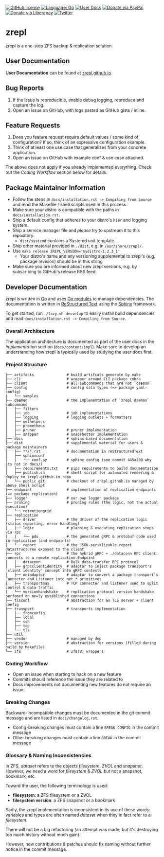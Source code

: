 [![GitHub license](https://img.shields.io/github/license/zrepl/zrepl.svg)](https://github.com/zrepl/zrepl/blob/master/LICENSE)
[![Language: Go](https://img.shields.io/badge/language-Go-6ad7e5.svg)](https://golang.org/)
[![User Docs](https://img.shields.io/badge/docs-web-blue.svg)](https://zrepl.github.io)
[![Donate via PayPal](https://img.shields.io/badge/donate-paypal-yellow.svg)](https://www.paypal.com/cgi-bin/webscr?cmd=_s-xclick&hosted_button_id=R5QSXJVYHGX96)
[![Donate via Liberapay](https://img.shields.io/liberapay/receives/zrepl.svg?logo=liberapay)](https://liberapay.com/zrepl/donate)
[![Twitter](https://img.shields.io/twitter/url/https/github.com/zrepl/zrepl.svg?style=social)](https://twitter.com/intent/tweet?text=Wow:&url=https%3A%2F%2Fgithub.com%2Fzrepl%2Fzrepl)

# zrepl
zrepl is a one-stop ZFS backup & replication solution.

## User Documentation

**User Documentation** can be found at [zrepl.github.io](https://zrepl.github.io).

## Bug Reports

1. If the issue is reproducible, enable debug logging, reproduce and capture the log.
2. Open an issue on GitHub, with logs pasted as GitHub gists / inline.

## Feature Requests

1. Does you feature request require default values / some kind of configuration?
   If so, think of an expressive configuration example.
2. Think of at least one use case that generalizes from your concrete application.
3. Open an issue on GitHub with example conf & use case attached.

The above does not apply if you already implemented everything.
Check out the *Coding Workflow* section below for details.

## Package Maintainer Information

* Follow the steps in `docs/installation.rst -> Compiling from Source` and read the Makefile / shell scripts used in this process.
* Make sure your distro is compatible with the paths in `docs/installation.rst`.
* Ship a default config that adheres to your distro's `hier` and logging system.
* Ship a service manager file and _please_ try to upstream it to this repository.
  * `dist/systemd` contains a Systemd unit template.
* Ship other material provided in `./dist`, e.g. in `/usr/share/zrepl/`.
* Use `make release ZREPL_VERSION='mydistro-1.2.3_1'`
    * Your distro's name and any versioning supplemental to zrepl's (e.g. package revision) should be in this string
* Make sure you are informed about new zrepl versions, e.g. by subscribing to GitHub's release RSS feed.

## Developer Documentation

zrepl is written in [Go](https://golang.org) and uses [Go modules](https://github.com/golang/go/wiki/Modules) to manage dependencies.
The documentation is written in [ReStructured Text](http://docutils.sourceforge.net/rst.html) using the [Sphinx](https://www.sphinx-doc.org) framework.

To get started, run `./lazy.sh devsetup` to easily install build dependencies and read `docs/installation.rst -> Compiling from Source`.

### Overall Architecture

The application architecture is documented as part of the user docs in the *Implementation* section (`docs/content/impl`).
Make sure to develop an understanding how zrepl is typically used by studying the user docs first.

### Project Structure

```
├── artifacts               # build artifcats generate by make
├── cli                     # wrapper around CLI package cobra
├── client                  # all subcommands that are not `daemon`
├── config                  # config data types (=> package yaml-config)
│   └── samples
├── daemon                  # the implementation of `zrepl daemon` subcommand
│   ├── filters
│   ├── job                 # job implementations
│   ├── logging             # logging outlets + formatters
│   ├── nethelpers
│   ├── prometheus
│   ├── pruner              # pruner implementation
│   ├── snapper             # snapshotter implementation
├── docs                    # sphinx-based documentation
├── dist                    # supplemental material for users & package maintainers
│   ├── **/*.rst            # documentation in reStructuredText
│   ├── sphinxconf
│   │   └── conf.py         # sphinx config (see commit 445a280 why its not in docs/)
│   ├── requirements.txt    # pip3 requirements to build documentation
│   ├── publish.sh          # shell script for automated rendering & deploy to zrepl.github.io repo
│   └── public_git          # checkout of zrepl.github.io managed by above shell script
├── endpoint                # implementation of replication endpoints (=> package replication)
├── logger                  # our own logger package
├── pruning                 # pruning rules (the logic, not the actual execution)
│   └── retentiongrid
├── replication
│   ├── driver              # the driver of the replication logic (status reporting, error handling)
│   ├── logic               # planning & executing replication steps via rpc
|   |   └── pdu             # the generated gRPC & protobuf code used in replication (and endpoints)
│   └── report              # the JSON-serializable report datastructures exposed to the client
├── rpc                     # the hybrid gRPC + ./dataconn RPC client: connects to a remote replication.Endpoint
│   ├── dataconn            # Bulk data-transfer RPC protocol
│   ├── grpcclientidentity  # adaptor to inject package transport's 'client identity' concept into gRPC contexts
│   ├── netadaptor          # adaptor to convert a package transport's Connecter and Listener into net.* primitives
│   ├── transportmux        # TCP connecter and listener used to split control & data traffic
│   └── versionhandshake    # replication protocol version handshake perfomed on newly established connections
├── tlsconf                 # abstraction for Go TLS server + client config
├── transport               # transports implementation
│   ├── fromconfig
│   ├── local
│   ├── ssh
│   ├── tcp
│   └── tls
├── util
├── vendor                  # managed by dep
├── version                 # abstraction for versions (filled during build by Makefile)
└── zfs                     # zfs(8) wrappers
```

### Coding Workflow

* Open an issue when starting to hack on a new feature
* Commits should reference the issue they are related to
* Docs improvements not documenting new features do not require an issue.

### Breaking Changes

Backward-incompatible changes must be documented in the git commit message and are listed in `docs/changelog.rst`.

* Config-breaking changes must contain a line `BREAK CONFIG` in the commit message
* Other breaking changes must contain a line `BREAK` in the commit message

### Glossary & Naming Inconsistencies

In ZFS, *dataset* refers to the objects *filesystem*, *ZVOL* and *snapshot*. <br />
However, we need a word for *filesystem* & *ZVOL* but not a snapshot, bookmark, etc.

Toward the user, the following terminology is used:

* **filesystem**: a ZFS filesystem or a ZVOL
* **filesystem version**: a ZFS snapshot or a bookmark

Sadly, the zrepl implementation is inconsistent in its use of these words:
variables and types are often named *dataset* when they in fact refer to a *filesystem*.

There will not be a big refactoring (an attempt was made, but it's destroying too much history without much gain).

However, new contributions & patches should fix naming without further notice in the commit message.

